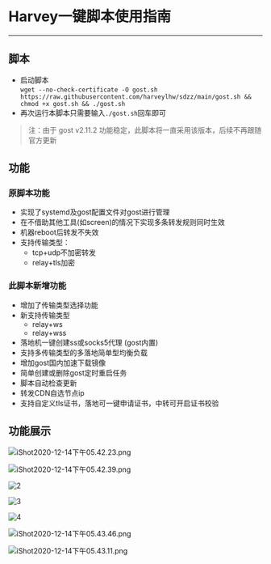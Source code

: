 # Harvey一键脚本使用指南
***
## 脚本

* 启动脚本  
  `wget --no-check-certificate -O gost.sh https://raw.githubusercontent.com/harveylhw/sdzz/main/gost.sh && chmod +x gost.sh && ./gost.sh`  
* 再次运行本脚本只需要输入`./gost.sh`回车即可  

> 注：由于 gost v2.11.2 功能稳定，此脚本将一直采用该版本，后续不再跟随官方更新

## 功能

### 原脚本功能

- 实现了systemd及gost配置文件对gost进行管理
- 在不借助其他工具(如screen)的情况下实现多条转发规则同时生效
- 机器reboot后转发不失效
- 支持传输类型：
  - tcp+udp不加密转发
  -  relay+tls加密

### 此脚本新增功能

- 增加了传输类型选择功能
- 新支持传输类型
  - relay+ws
  - relay+wss
- 落地机一键创建ss或socks5代理 (gost内置)
- 支持多传输类型的多落地简单型均衡负载
- 增加gost国内加速下载镜像
- 简单创建或删除gost定时重启任务
- 脚本自动检查更新
- 转发CDN自选节点ip
- 支持自定义tls证书，落地可一键申请证书，中转可开启证书校验

## 功能展示

![iShot2020-12-14下午05.42.23.png](https://i.loli.net/2020/12/14/q75PO6s2DMIcUKB.png)

![iShot2020-12-14下午05.42.39.png](https://i.loli.net/2020/12/14/vzpGlWmPtCrneOY.png)

![2](https://i.loli.net/2020/10/16/fBHgwStVQxc821z.png)

![3](https://i.loli.net/2020/10/16/xgZ6eVAwSzDUFjO.png)

![4](https://i.loli.net/2020/10/16/lt6uAzI5X7yYWhr.png)

![iShot2020-12-14下午05.43.46.png](https://i.loli.net/2020/12/14/YjiFTMCKs8lANbI.png)

![iShot2020-12-14下午05.43.11.png](https://i.loli.net/2020/12/14/VIcQSsoUaqpzx5T.png)
